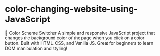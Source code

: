 # color-changing-website-using-JavaScript
🌈 Color Scheme Switcher A simple and responsive JavaScript project that changes the background color of the page when you click on a color button. Built with HTML, CSS, and Vanilla JS. Great for beginners to learn DOM manipulation and styling!
